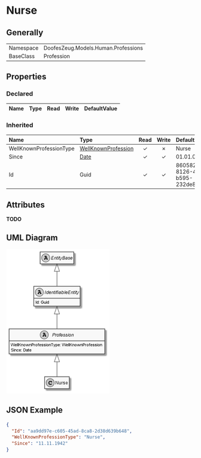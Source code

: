 ﻿# Nurse

## Generally

|||
|:-|:-|
|Namespace|DoofesZeug.Models.Human.Professions|
|BaseClass|Profession|

## Properties

### Declared

|Name|Type|Read|Write|DefaultValue|
|:---|:---|:--:|:---:|:-----------|

### Inherited

|Name|Type|Read|Write|DefaultValue|
|:---|:---|:--:|:---:|:-----------|
|WellKnownProfessionType|[WellKnownProfession](../../Enumerations/DoofesZeug.Models.Human.Professions\WellKnownProfession.md)|&#x2713;|&#x2717;|Nurse|
|Since|[Date](../../Models/DoofesZeug.Models.DateAndTime\Date.md)|&#x2713;|&#x2713;|01.01.0001|
|Id|Guid|&#x2713;|&#x2713;|86058225-8126-49e8-b595-232de818c616|

## Attributes

**TODO**

## UML Diagram

![Nurse.png](./Nurse.png "Nurse")

## JSON Example

```json
{
  "Id": "aa9dd97e-c605-45ad-8ca8-2d38d639b648",
  "WellKnownProfessionType": "Nurse",
  "Since": "11.11.1942"
}
```

